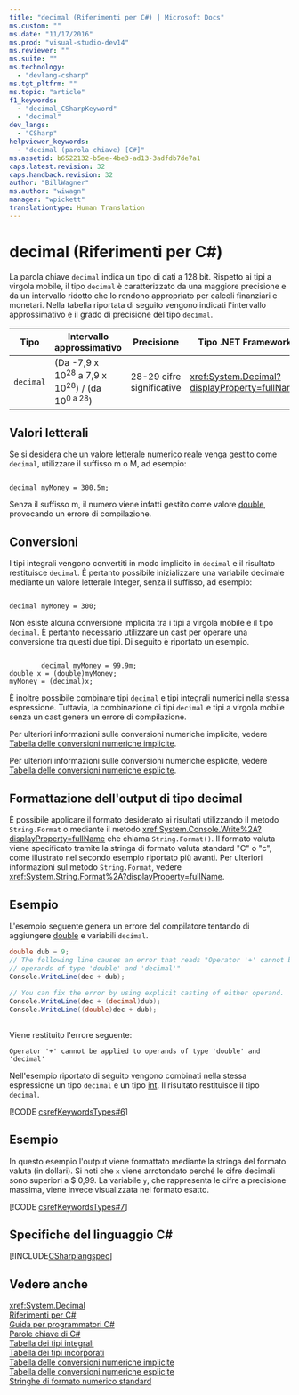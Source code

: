 ```yaml
---
title: "decimal (Riferimenti per C#) | Microsoft Docs"
ms.custom: ""
ms.date: "11/17/2016"
ms.prod: "visual-studio-dev14"
ms.reviewer: ""
ms.suite: ""
ms.technology: 
  - "devlang-csharp"
ms.tgt_pltfrm: ""
ms.topic: "article"
f1_keywords: 
  - "decimal_CSharpKeyword"
  - "decimal"
dev_langs: 
  - "CSharp"
helpviewer_keywords: 
  - "decimal (parola chiave) [C#]"
ms.assetid: b6522132-b5ee-4be3-ad13-3adfdb7de7a1
caps.latest.revision: 32
caps.handback.revision: 32
author: "BillWagner"
ms.author: "wiwagn"
manager: "wpickett"
translationtype: Human Translation
---
```

# decimal (Riferimenti per C#)
La parola chiave `decimal` indica un tipo di dati a 128 bit.  Rispetto ai tipi a virgola mobile, il tipo `decimal` è caratterizzato da una maggiore precisione e da un intervallo ridotto che lo rendono appropriato per calcoli finanziari e monetari.  Nella tabella riportata di seguito vengono indicati l'intervallo approssimativo e il grado di precisione del tipo `decimal`.  
  
|Tipo|Intervallo approssimativo|Precisione|Tipo .NET Framework|  
|----------|-------------------------------|----------------|-------------------------|  
|`decimal`|\(Da \-7,9 x 10<sup>28</sup> a 7,9 x 10<sup>28</sup>\) \/ \(da 10<sup>0 a 28</sup>\)|28\-29 cifre significative|<xref:System.Decimal?displayProperty=fullName>|  
  
## Valori letterali  
 Se si desidera che un valore letterale numerico reale venga gestito come `decimal`, utilizzare il suffisso m o M, ad esempio:  
  
```  
  
decimal myMoney = 300.5m;  
```  
  
 Senza il suffisso m, il numero viene infatti gestito come valore [double](../../../csharp/language-reference/keywords/double.md), provocando un errore di compilazione.  
  
## Conversioni  
 I tipi integrali vengono convertiti in modo implicito in `decimal` e il risultato restituisce `decimal`.  È pertanto possibile inizializzare una variabile decimale mediante un valore letterale Integer, senza il suffisso, ad esempio:  
  
```  
  
decimal myMoney = 300;  
```  
  
 Non esiste alcuna conversione implicita tra i tipi a virgola mobile e il tipo `decimal`. È pertanto necessario utilizzare un cast per operare una conversione tra questi due tipi.  Di seguito è riportato un esempio.  
  
```  
  
        decimal myMoney = 99.9m;  
double x = (double)myMoney;  
myMoney = (decimal)x;  
```  
  
 È inoltre possibile combinare tipi `decimal` e tipi integrali numerici nella stessa espressione.  Tuttavia, la combinazione di tipi `decimal` e tipi a virgola mobile senza un cast genera un errore di compilazione.  
  
 Per ulteriori informazioni sulle conversioni numeriche implicite, vedere [Tabella delle conversioni numeriche implicite](../../../csharp/language-reference/keywords/implicit-numeric-conversions-table.md).  
  
 Per ulteriori informazioni sulle conversioni numeriche esplicite, vedere [Tabella delle conversioni numeriche esplicite](../../../csharp/language-reference/keywords/explicit-numeric-conversions-table.md).  
  
## Formattazione dell'output di tipo decimal  
 È possibile applicare il formato desiderato ai risultati utilizzando il metodo `String.Format` o mediante il metodo <xref:System.Console.Write%2A?displayProperty=fullName> che chiama `String.Format()`.  Il formato valuta viene specificato tramite la stringa di formato valuta standard "C" o "c", come illustrato nel secondo esempio riportato più avanti.  Per ulteriori informazioni sul metodo `String.Format`, vedere <xref:System.String.Format%2A?displayProperty=fullName>.  
  
## Esempio  
 L'esempio seguente genera un errore del compilatore tentando di aggiungere [double](../../../csharp/language-reference/keywords/double.md) e variabili `decimal`.  
  
```c#  
double dub = 9;  
// The following line causes an error that reads "Operator '+' cannot be applied to   
// operands of type 'double' and 'decimal'"  
Console.WriteLine(dec + dub);   
  
// You can fix the error by using explicit casting of either operand.  
Console.WriteLine(dec + (decimal)dub);  
Console.WriteLine((double)dec + dub);  
  
```  
  
 Viene restituito l'errore seguente:  
  
 `Operator '+' cannot be applied to operands of type 'double' and 'decimal'`  
  
 Nell'esempio riportato di seguito vengono combinati nella stessa espressione un tipo `decimal` e un tipo [int](../../../csharp/language-reference/keywords/int.md).  Il risultato restituisce il tipo `decimal`.  
  
 [!CODE [csrefKeywordsTypes#6](../CodeSnippet/VS_Snippets_VBCSharp/csrefKeywordsTypes#6)]  
  
## Esempio  
 In questo esempio l'output viene formattato mediante la stringa del formato valuta \(in dollari\).  Si noti che `x` viene arrotondato perché le cifre decimali sono superiori a $ 0,99.  La variabile `y`, che rappresenta le cifre a precisione massima, viene invece visualizzata nel formato esatto.  
  
 [!CODE [csrefKeywordsTypes#7](../CodeSnippet/VS_Snippets_VBCSharp/csrefKeywordsTypes#7)]  
  
## Specifiche del linguaggio C\#  
 [!INCLUDE[CSharplangspec](../../../csharp/language-reference/keywords/includes/csharplangspec_md.md)]  
  
## Vedere anche  
 <xref:System.Decimal>   
 [Riferimenti per C\#](../../../csharp/language-reference/index.md)   
 [Guida per programmatori C\#](../../../csharp/programming-guide/index.md)   
 [Parole chiave di C\#](../../../csharp/language-reference/keywords/index.md)   
 [Tabella dei tipi integrali](../../../csharp/language-reference/keywords/integral-types-table.md)   
 [Tabella dei tipi incorporati](../../../csharp/language-reference/keywords/built-in-types-table.md)   
 [Tabella delle conversioni numeriche implicite](../../../csharp/language-reference/keywords/implicit-numeric-conversions-table.md)   
 [Tabella delle conversioni numeriche esplicite](../../../csharp/language-reference/keywords/explicit-numeric-conversions-table.md)   
 [Stringhe di formato numerico standard](../Topic/Standard%20Numeric%20Format%20Strings.md)